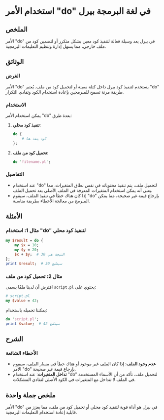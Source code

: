 <!--
Meta Description: # استخدام الأمر "do" في لغة البرمجة بيرل ## الملخص الأمر "do" في بيرل يعد وسيلة فعالة لتنفيذ كود معين بشكل متكرر أو لتضمين كود من ملف خارجي، مما يسهل ...
Meta Keywords: كود, استخدام, ملف, الملف, الأمر
-->

# استخدام الأمر "do" في لغة البرمجة بيرل

## الملخص
الأمر "do" في بيرل يعد وسيلة فعالة لتنفيذ كود معين بشكل متكرر أو لتضمين كود من ملف خارجي، مما يسهل إدارة وتنظيم التعليمات البرمجية.

## الوثائق
### الغرض
الأمر "do" يستخدم لتنفيذ كود بيرل داخل كتلة معينة أو لتحميل كود من ملف. يُعتبر "do" طريقة مرنة تسمح للمبرمجين بإعادة استخدام الكود وتفادي التكرار.

### الاستخدام
يمكن استخدام الأمر "do" بعدة طرق:
1. **تنفيذ كود محلي**:
   ```perl
   do {
       # كود ينفذ هنا
   };
   ```

2. **تحميل كود من ملف**:
   ```perl
   do 'filename.pl';
   ```

### التفاصيل
- عند استخدام "do" لتحميل ملف، يتم تنفيذ محتوياته في نفس نطاق المتغيرات، مما يعني أنه يمكن استخدام المتغيرات المعرفة في الملف الأصلي بعد تحميل الملف.
- إذا كان هناك خطأ في تنفيذ الملف، سيقوم "do" بإرجاع قيمة غير صحيحة، مما يمكن المبرمج من معالجة الأخطاء بطريقة مناسبة.

## الأمثلة
### مثال 1: استخدام "do" لتنفيذ كود محلي
```perl
my $result = do {
    my $x = 10;
    my $y = 20;
    $x + $y;  # النتيجة هي 30
};
print $result;  # سيطبع 30
```

### مثال 2: تحميل كود من ملف
افترض أن لدينا ملفًا يسمى `script.pl` يحتوي على:
```perl
# script.pl
my $value = 42;
```
يمكننا تحميله باستخدام:
```perl
do 'script.pl';
print $value;  # سيطبع 42
```

## الشرح
### الأخطاء الشائعة
- **عدم وجود الملف**: إذا كان الملف غير موجود أو هناك خطأ في مسار الملف، سيقوم الأمر "do" بإرجاع قيمة غير صحيحة.
- **تداخل المتغيرات**: عند استخدام "do" لتحميل ملف، تأكد من أن الأسماء المستخدمة في الملف لا تتداخل مع المتغيرات في الكود الأصلي لتفادي المشكلات.

## ملخص جملة واحدة
الأمر "do" في بيرل هو أداة قوية لتنفيذ كود محلي أو تحميل كود من ملف، مما يعزز من قابلية إعادة استخدام التعليمات البرمجية.